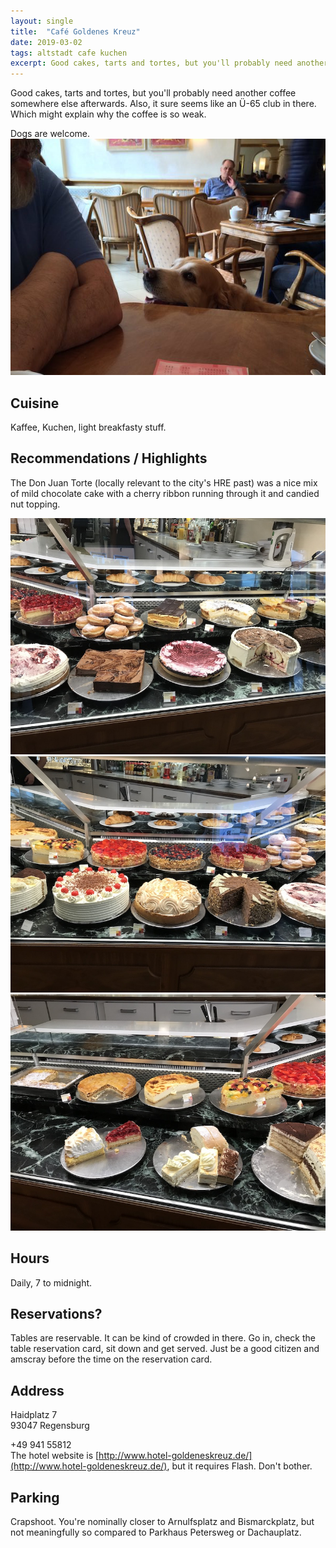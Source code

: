 ```yaml
---
layout: single
title:  "Café Goldenes Kreuz"
date: 2019-03-02
tags: altstadt cafe kuchen
excerpt: Good cakes, tarts and tortes, but you'll probably need another coffee somewhere else afterwards.  Also, it sure seems like an Ü-65 club in there.
---
```

Good cakes, tarts and tortes, but you'll probably need another coffee somewhere else afterwards.  Also, it sure seems like an Ü-65 club in there.  Which might explain why the coffee is so weak.

Dogs are welcome.
![](/assets/img/goldenes-kreuz/trixi_goldenes_kreuz.jpg)


## Cuisine ##
Kaffee, Kuchen, light breakfasty stuff.

## Recommendations / Highlights ##
The Don Juan Torte (locally relevant to the city's HRE past) was a nice mix of mild chocolate cake with a cherry ribbon running through it and candied nut topping.

![](/assets/img/goldenes-kreuz/image2.jpeg)
![](/assets/img/goldenes-kreuz/image3.jpeg)
![](/assets/img/goldenes-kreuz/image4.jpeg)

## Hours ##
Daily, 7 to midnight.

## Reservations? ##
Tables are reservable.  It can be kind of crowded in there.  Go in, check the table reservation card, sit down and get served.  Just be a good citizen and amscray before the time on the reservation card.

## Address ##
Haidplatz 7 <br/>
93047 Regensburg

+49 941 55812<br/>
The hotel website is [http://www.hotel-goldeneskreuz.de/](http://www.hotel-goldeneskreuz.de/), but it requires Flash.  Don't bother.

## Parking ##
Crapshoot.  You're nominally closer to Arnulfsplatz and Bismarckplatz, but not meaningfully so compared to Parkhaus Petersweg or Dachauplatz.


